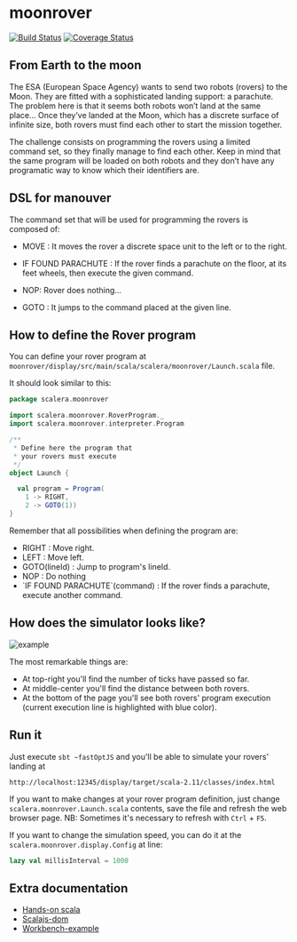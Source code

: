 # moonrover

[![Build Status](https://travis-ci.org/Scalera/moonrover.svg?branch=master)](https://travis-ci.org/Scalera/moonrover)
[![Coverage Status](https://coveralls.io/repos/Scalera/moonrover/badge.svg?branch=master&service=github)](https://coveralls.io/github/Scalera/moonrover?branch=master)

## From Earth to the moon

The ESA (European Space Agency) wants to send two robots (rovers) to the Moon.
They are fitted with a sophisticated landing support: a parachute.
The problem here is that it seems both robots won’t land at the same place…
Once they’ve landed at the Moon, which has a discrete surface of infinite size, both rovers must find each other to start the mission together.

The challenge consists on programming the rovers using a limited command set, so they finally manage to find each other.
Keep in mind that the same program will be loaded on both robots and they don’t have any programatic way to know which their identifiers are.

## DSL for manouver

The command set that will be used for programming the rovers is composed of:

* MOVE <direction> : It moves the rover a discrete space unit to the left or to the right.

* IF FOUND PARACHUTE <command> : If the rover finds a parachute on the floor, at its feet wheels, then execute the
given command.

* NOP: Rover does nothing…

* GOTO <lineId> : It jumps to the command placed at the given line.

## How to define the Rover program

You can define your rover program at ```moonrover/display/src/main/scala/scalera/moonrover/Launch.scala``` file.

It should look similar to this:

```scala
package scalera.moonrover

import scalera.moonrover.RoverProgram._
import scalera.moonrover.interpreter.Program

/**
 * Define here the program that
 * your rovers must execute
 */
object Launch {

  val program = Program(
    1 -> RIGHT,
    2 -> GOTO(1))
}

```

Remember that all possibilities when defining the program are:

* RIGHT : Move right.
* LEFT : Move left.
* GOTO(lineId) : Jump to program's lineId.
* NOP : Do nothing
* \`IF FOUND PARACHUTE\`(command) : If the rover finds a parachute, execute another command.

## How does the simulator looks like?

![example](/doc/moonrover_example.jpg)

The most remarkable things are:
* At top-right you'll find the number of ticks have passed so far.
* At middle-center you'll find the distance between both rovers.
* At the bottom of the page you'll see both rovers' program execution (current execution line is highlighted with
blue color).

## Run it

Just execute ```sbt ~fastOptJS``` and you'll be able to simulate your rovers' landing at
```
http://localhost:12345/display/target/scala-2.11/classes/index.html
```

If you want to make changes at your rover program definition,
just change ```scalera.moonrover.Launch.scala``` contents, save the file and refresh the web browser page.
NB: Sometimes it's necessary to refresh with ```Ctrl``` + ```F5```.

If you want to change the simulation speed, you can do it at the ```scalera.moonrover.display.Config``` at line:

```scala
lazy val millisInterval = 1000
```

## Extra documentation

* [Hands-on scala](http://lihaoyi.github.io/hands-on-scala-js/)
* [Scalajs-dom](http://scala-js.github.io/scala-js-dom/)
* [Workbench-example](https://github.com/lihaoyi/workbench-example-app)
